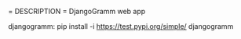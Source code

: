 = DESCRIPTION =
DjangoGramm web app

djangogramm: pip install -i https://test.pypi.org/simple/ djangogramm